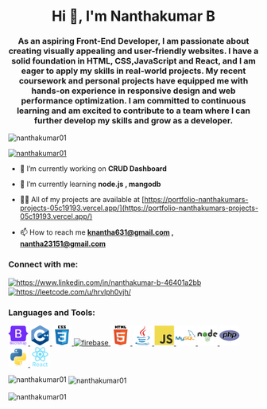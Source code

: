 <h1 align="center">Hi 👋, I'm Nanthakumar B</h1>
<h3 align="center">As an aspiring Front-End Developer, I am passionate about creating visually appealing and user-friendly websites. I have a solid foundation in HTML, CSS,JavaScript and React, and I am eager to apply my skills in real-world projects. My recent coursework and personal projects have equipped me with hands-on experience in responsive design and web performance optimization. I am committed to continuous learning and am excited to contribute to a team where I can further develop my skills and grow as a developer.</h3>

<p align="left"> <img src="https://komarev.com/ghpvc/?username=nanthakumar01&label=Profile%20views&color=0e75b6&style=flat" alt="nanthakumar01" /> </p>

<p align="left"> <a href="https://github.com/ryo-ma/github-profile-trophy"><img src="https://github-profile-trophy.vercel.app/?username=nanthakumar01" alt="nanthakumar01" /></a> </p>

- 🔭 I’m currently working on **CRUD Dashboard**

- 🌱 I’m currently learning **node.js , mangodb**

- 👨‍💻 All of my projects are available at [https://portfolio-nanthakumars-projects-05c19193.vercel.app/](https://portfolio-nanthakumars-projects-05c19193.vercel.app/)

- 📫 How to reach me **knantha631@gmail.com , nantha23151@gmail.com**

<h3 align="left">Connect with me:</h3>
<p align="left">
<a href="https://linkedin.com/in/https://www.linkedin.com/in/nanthakumar-b-46401a2bb" target="blank"><img align="center" src="https://raw.githubusercontent.com/rahuldkjain/github-profile-readme-generator/master/src/images/icons/Social/linked-in-alt.svg" alt="https://www.linkedin.com/in/nanthakumar-b-46401a2bb" height="30" width="40" /></a>
<a href="https://www.leetcode.com/https://leetcode.com/u/hrvlph0vjh/" target="blank"><img align="center" src="https://raw.githubusercontent.com/rahuldkjain/github-profile-readme-generator/master/src/images/icons/Social/leet-code.svg" alt="https://leetcode.com/u/hrvlph0vjh/" height="30" width="40" /></a>
</p>

<h3 align="left">Languages and Tools:</h3>
<p align="left"> <a href="https://getbootstrap.com" target="_blank" rel="noreferrer"> <img src="https://raw.githubusercontent.com/devicons/devicon/master/icons/bootstrap/bootstrap-plain-wordmark.svg" alt="bootstrap" width="40" height="40"/> </a> <a href="https://www.w3schools.com/cpp/" target="_blank" rel="noreferrer"> <img src="https://raw.githubusercontent.com/devicons/devicon/master/icons/cplusplus/cplusplus-original.svg" alt="cplusplus" width="40" height="40"/> </a> <a href="https://www.w3schools.com/css/" target="_blank" rel="noreferrer"> <img src="https://raw.githubusercontent.com/devicons/devicon/master/icons/css3/css3-original-wordmark.svg" alt="css3" width="40" height="40"/> </a> <a href="https://firebase.google.com/" target="_blank" rel="noreferrer"> <img src="https://www.vectorlogo.zone/logos/firebase/firebase-icon.svg" alt="firebase" width="40" height="40"/> </a> <a href="https://www.w3.org/html/" target="_blank" rel="noreferrer"> <img src="https://raw.githubusercontent.com/devicons/devicon/master/icons/html5/html5-original-wordmark.svg" alt="html5" width="40" height="40"/> </a> <a href="https://www.java.com" target="_blank" rel="noreferrer"> <img src="https://raw.githubusercontent.com/devicons/devicon/master/icons/java/java-original.svg" alt="java" width="40" height="40"/> </a> <a href="https://developer.mozilla.org/en-US/docs/Web/JavaScript" target="_blank" rel="noreferrer"> <img src="https://raw.githubusercontent.com/devicons/devicon/master/icons/javascript/javascript-original.svg" alt="javascript" width="40" height="40"/> </a> <a href="https://www.mysql.com/" target="_blank" rel="noreferrer"> <img src="https://raw.githubusercontent.com/devicons/devicon/master/icons/mysql/mysql-original-wordmark.svg" alt="mysql" width="40" height="40"/> </a> <a href="https://nodejs.org" target="_blank" rel="noreferrer"> <img src="https://raw.githubusercontent.com/devicons/devicon/master/icons/nodejs/nodejs-original-wordmark.svg" alt="nodejs" width="40" height="40"/> </a> <a href="https://www.php.net" target="_blank" rel="noreferrer"> <img src="https://raw.githubusercontent.com/devicons/devicon/master/icons/php/php-original.svg" alt="php" width="40" height="40"/> </a> <a href="https://www.python.org" target="_blank" rel="noreferrer"> <img src="https://raw.githubusercontent.com/devicons/devicon/master/icons/python/python-original.svg" alt="python" width="40" height="40"/> </a> <a href="https://reactjs.org/" target="_blank" rel="noreferrer"> <img src="https://raw.githubusercontent.com/devicons/devicon/master/icons/react/react-original-wordmark.svg" alt="react" width="40" height="40"/> </a> </p>

<p><img align="left" src="https://github-readme-stats.vercel.app/api/top-langs?username=nanthakumar01&show_icons=true&locale=en&layout=compact" alt="nanthakumar01" /></p>

<p>&nbsp;<img align="center" src="https://github-readme-stats.vercel.app/api?username=nanthakumar01&show_icons=true&locale=en" alt="nanthakumar01" /></p>

<p><img align="center" src="https://github-readme-streak-stats.herokuapp.com/?user=nanthakumar01&" alt="nanthakumar01" /></p>
